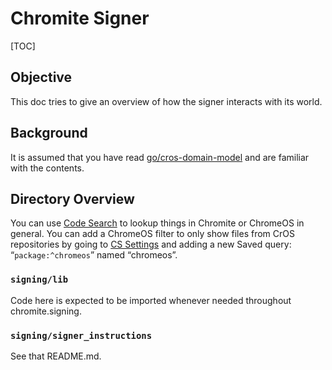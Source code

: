 # Chromite Signer

[TOC]

## Objective

This doc tries to give an overview of how the signer interacts with its world.

## Background

It is assumed that you have read
[go/cros-domain-model](https://goto.corp.google.com/cros-domain-model) and are
familiar with the contents.

## Directory Overview

You can use [Code Search](https://cs.corp.google.com/) to lookup things in
Chromite or ChromeOS in general. You can add a ChromeOS filter to only show
files from CrOS repositories by going to
[CS Settings](https://cs.corp.google.com/settings/) and adding a new Saved
query: “`package:^chromeos`” named “chromeos”.

### `signing/lib`

Code here is expected to be imported whenever needed throughout
chromite.signing.

### `signing/signer_instructions`

See that README.md.
